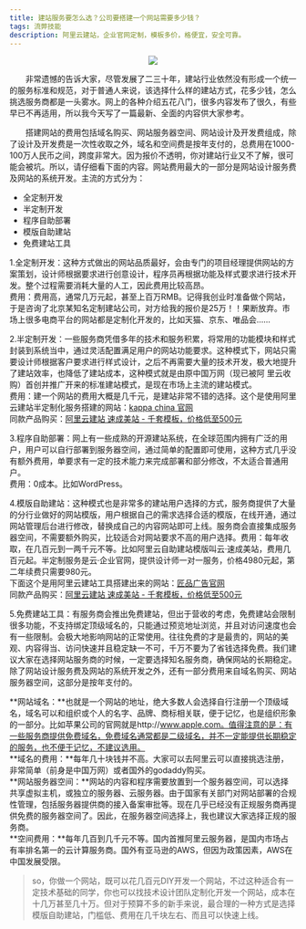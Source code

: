 ```yaml
---
title: 建站服务要怎么选？公司要搭建一个网站需要多少钱？
tags: 流弊技能
description: 阿里云建站，企业官网定制，模板多价，格便宜，安全可靠。
---
```


<center style="margin-bottom:10px;"><a target="_blank"  href="https://ac.aliyun.com/application/webdesign/sumei?source=5176.11533457&userCode=j6bryttg"><img src="https://s1.ax1x.com/2020/07/13/UJjSEj.jpg" /></a></center>

&emsp;&emsp;非常遗憾的告诉大家，尽管发展了二三十年，建站行业依然没有形成一个统一的服务标准和规范，对于普通人来说，该选择什么样的建站方式，花多少钱，怎么挑选服务商都是一头雾水。网上的各种介绍五花八门，很多内容发布了很久，有些早已不再适用，所以我今天写了一篇最新、全面的内容供大家参考。

&emsp;&emsp;搭建网站的费用包括域名购买、网站服务器空间、网站设计及开发费组成，除了设计及开发费是一次性收取之外，域名和空间费是按年支付的，总费用在1000-100万人民币之间，跨度非常大。因为报价不透明，你对建站行业又不了解，很可能会被坑。所以，请仔细看下面的内容。网站费用最大的一部分是网站设计服务费及网站的系统开发。主流的方式分为：

- 全定制开发
- 半定制开发
- 程序自助部署
- 模版自助建站
- 免费建站工具

1.全定制开发：这种方式做出的网站品质最好，会由专门的项目经理提供网站的方案策划，设计师根据要求进行创意设计，程序员再根据功能及样式要求进行技术开发。整个过程需要消耗大量的人工，因此费用比较高昂。<br/>费用：费用高，通常几万元起，甚至上百万RMB。记得我创业时准备做个网站，于是咨询了北京某知名定制建站公司，对方给我的报价是25万！！果断放弃。市场上很多电商平台的网站都是定制化开发的，比如天猫、京东、唯品会……

2.半定制开发：一些服务商凭借多年的技术和服务积累，将常用的功能模块和样式封装到系统当中，通过灵活配置满足用户的网站功能要求。这种模式下，网站只需要设计师根据客户要求进行样式设计，之后不再需要大量的技术开发，极大地提升了建站效率，也降低了建站成本，这种模式就是由原中国万网（现已被阿
里云收购）首创并推广开来的标准建站模式，是现在市场上主流的建站模式。<br/>费用：建一个网站的费用大概是几千元，是建站非常不错的选择。这个是使用阿里云建站半定制化服务搭建的网站：<a target="_blank"  href="http://www.kappa.com.cn/">kappa china 官网</a><br/>
同款产品购买：<a target="_blank"  href="https://ac.aliyun.com/application/webdesign/sumei?source=5176.11533457&userCode=j6bryttg">阿里云建站 速成美站 - 千套模板，价格低至500元</a>

3.程序自助部署：网上有一些成熟的开源建站系统，在全球范围内拥有广泛的用户，用户可以自行部署到服务器空间，通过简单的配置即可使用，这种方式几乎没有额外费用，单要求有一定的技术能力来完成部署和部分修改，不太适合普通用户。<br/>费用：0成本。比如WordPress。


4.模版自助建站：这种模式也是非常多的建站用户选择的方式，服务商提供了大量的分行业做好的网站模版，用户根据自己的需求选择合适的模版，在线开通，通过网站管理后台进行修改，替换成自己的内容网站即可上线。服务商会直接集成服务器空间，不需要额外购买，比较适合对网站要求不高的用户选择。费用：每年收取，在几百元到一两千元不等。比如阿里云自助建站模版叫云·速成美站，费用几百元起。半定制服务是云·企业官网，提供设计师一对一服务，价格4980元起，第二年续费只需要980元。<br/>
下面这个是用阿里云建站工具搭建出来的网站：<a target="_blank"  href="https://www.jiangpin8.com">匠品广告官网</a><br/>
同款产品购买：<a target="_blank"  href="https://ac.aliyun.com/application/webdesign/sumei?source=5176.11533457&userCode=j6bryttg">阿里云建站 速成美站 - 千套模板，价格低至500元</a>


5.免费建站工具：有服务商会推出免费建站，但出于营收的考虑，免费建站会限制很多功能，不支持绑定顶级域名的，只能通过预览地址浏览，并且对访问速度也会有一些限制。会极大地影响网站的正常使用。往往免费的才是最贵的，网站的美观、内容得当、访问快速并且稳定缺一不可，千万不要为了省钱选择免费。我们建议大家在选择网站服务商的时候，一定要选择知名服务商，确保网站的长期稳定。除了网站设计服务费及网站的系统开发之外，还有一部分费用来自域名购买、网站服务器空间，这部分是按年支付的。

**网站域名：**也就是一个网站的地址，绝大多数人会选择自行注册一个顶级域名，域名可以和组织或个人的名字、品牌、商标相关联，便于记忆，也是组织形象的一部分。比如苹果公司的官网就是http://www.apple.com。值得注意的是：有一些服务商提供免费域名，免费域名通常都是二级域名，并不一定能提供长期稳定的服务，也不便于记忆，不建议选用。<br/>
**域名的费用：**每年几十块钱并不高。大家可以去阿里云可以直接挑选注册，非常简单（前身是中国万网）或者国外的godaddy购买。<br/>
**网站服务器空间：**网站的内容和程序需要放置到一个服务器空间，可以选择共享虚拟主机，或独立的服务器、云服务器。由于国家有关部门对网站部署的合规性管理，包括服务器提供商的接入备案审批等。现在几乎已经没有正规服务商再提供免费的服务器空间了。因此，在服务器空间选择上，我也建议大家选择正规的服务商。<br/>
**空间费用：**每年几百到几千元不等。国内首推阿里云服务器，是国内市场占有率排名第一的云计算服务商。国外有亚马逊的AWS，但因为政策因素，AWS在中国发展受限。

> so，你做一个网站，既可以花几百元DIY开发一个网站，不过这种适合有一定技术基础的同学，你也可以找技术设计团队定制化开发一个网站，成本在十几万甚至几十万。但对于预算不多的新手来说，最合理的一种方式是选择模版自助建站，门槛低、费用在几千块左右、而且可以快速上线。

